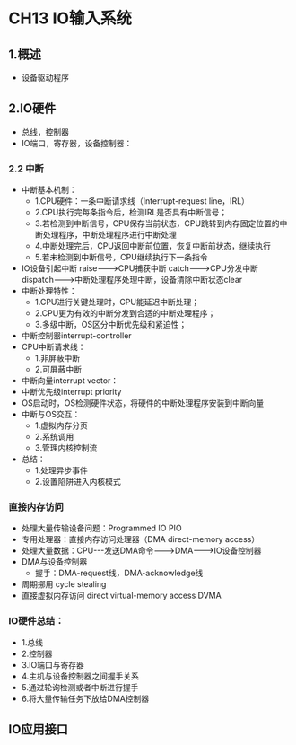 # CH13 IO输入系统

## 1.概述

- 设备驱动程序

## 2.IO硬件

- 总线，控制器
- IO端口，寄存器，设备控制器：

### 2.2 中断

- 中断基本机制：
  - 1.CPU硬件：一条中断请求线（Interrupt-request line，IRL）
  - 2.CPU执行完每条指令后，检测IRL是否具有中断信号；
  - 3.若检测到中断信号，CPU保存当前状态，CPU跳转到内存固定位置的中断处理程序，中断处理程序进行中断处理
  - 4.中断处理完后，CPU返回中断前位置，恢复中断前状态，继续执行
  - 5.若未检测到中断信号，CPU继续执行下一条指令
- IO设备引起中断 raise--->CPU捕获中断 catch--->CPU分发中断dispatch--->中断处理程序处理中断，设备清除中断状态clear
- 中断处理特性：
  - 1.CPU进行关键处理时，CPU能延迟中断处理；
  - 2.CPU更为有效的中断分发到合适的中断处理程序；
  - 3.多级中断，OS区分中断优先级和紧迫性；
- 中断控制器interrupt-controller
- CPU中断请求线：
  - 1.非屏蔽中断
  - 2.可屏蔽中断
- 中断向量interrupt vector：
- 中断优先级interrupt priority
- OS启动时，OS检测硬件状态，将硬件的中断处理程序安装到中断向量
- 中断与OS交互：
  - 1.虚拟内存分页
  - 2.系统调用
  - 3.管理内核控制流
- 总结：
  - 1.处理异步事件
  - 2.设置陷阱进入内核模式

### 直接内存访问

- 处理大量传输设备问题：Programmed IO PIO
- 专用处理器：直接内存访问处理器（DMA direct-memory access）
- 处理大量数据：CPU---发送DMA命令--->DMA--->IO设备控制器
- DMA与设备控制器
  - 握手：DMA-request线，DMA-acknowledge线
- 周期挪用 cycle stealing
- 直接虚拟内存访问 direct virtual-memory access DVMA

### IO硬件总结：

- 1.总线
- 2.控制器
- 3.IO端口与寄存器
- 4.主机与设备控制器之间握手关系
- 5.通过轮询检测或者中断进行握手
- 6.将大量传输任务下放给DMA控制器

## IO应用接口

